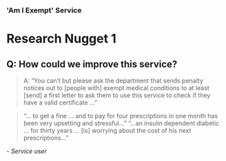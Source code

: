 ### 'Am I Exempt' Service
# Research Nugget 1
## Q: How could we improve this service?

> A: “You can’t but please ask the department that sends penalty notices out to [people with] exempt medical conditions to at least [send] a first letter to ask them to use this service to check if they have a valid certificate …”
 
>“… to get a fine … and to pay for four prescriptions in one month has been very upsetting and stressful…” “…an insulin dependent diabetic … for thirty years … [is] worrying about the cost of his next prescriptions…”

_-	Service user_


